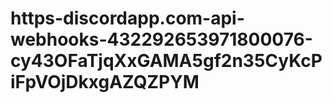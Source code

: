 # https-discordapp.com-api-webhooks-432292653971800076-cy43OFaTjqXxGAMA5gf2n35CyKcPiFpVOjDkxgAZQZPYM